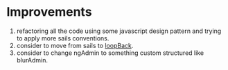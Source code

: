 # Improvements
1. refactoring all the code using some javascript design pattern and trying to apply more sails conventions.
2. consider to move from sails to [loopBack]("https://loopback.io/").
3. consider to change ngAdmin to something custom structured like blurAdmin.
